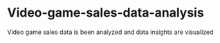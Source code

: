 # Video-game-sales-data-analysis
Video game sales data is been analyzed and  data insights are visualized 
